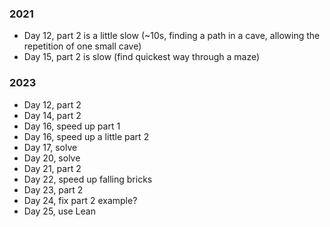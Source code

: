 ### 2021

* Day 12, part 2 is a little slow (~10s, finding a path in a cave,
  allowing the repetition of one small cave)
* Day 15, part 2 is slow (find quickest way through a maze)

### 2023

* Day 12, part 2
* Day 14, part 2
* Day 16, speed up part 1
* Day 16, speed up a little part 2
* Day 17, solve
* Day 20, solve
* Day 21, part 2
* Day 22, speed up falling bricks
* Day 23, part 2
* Day 24, fix part 2 example?
* Day 25, use Lean
